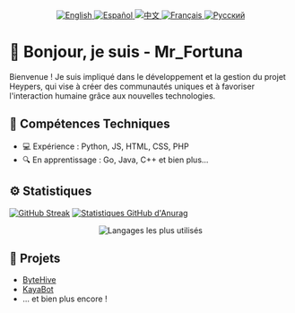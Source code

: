 <!-- lang: fr -->
<div align="center">
  <a href="README.md">
    <img src="https://img.shields.io/badge/langue-English-brightgreen" alt="English" />
  </a>
  <a href="locales/es.md">
    <img src="https://img.shields.io/badge/langue-Español-brightgreen" alt="Español" />
  </a>
  <a href="locales/zh.md">
    <img src="https://img.shields.io/badge/langue-Chinois-brightgreen" alt="中文" />
  </a>
  <a href="locales/fr.md">
    <img src="https://img.shields.io/badge/langue-Français-brightgreen" alt="Français" />
  </a>
  <a href="locales/ru.md">
    <img src="https://img.shields.io/badge/langue-Russe-brightgreen" alt="Русский" />
  </a>
</div>

# 👋 Bonjour, je suis - Mr_Fortuna

Bienvenue ! Je suis impliqué dans le développement et la gestion du projet Heypers, qui vise à créer des communautés uniques et à favoriser l'interaction humaine grâce aux nouvelles technologies.

## 🧠 Compétences Techniques

- 💻 Expérience : Python, JS, HTML, CSS, PHP
- 🔍 En apprentissage : Go, Java, C++ et bien plus...

## ⚙️ Statistiques

[![GitHub Streak](https://streak-stats.demolab.com/?user=mrf0rtuna4&theme=dark&mode=weekly&currStreakNum=2FD3EB&fire=pink&sideLabels=F00&date_format=[Y.]n.j)](https://git.io/streak-stats)
[![Statistiques GitHub d'Anurag](https://github-readme-stats.vercel.app/api?username=mrf0rtuna4&show_icons=true&theme=dark)](https://github.com/anuraghazra/github-readme-stats)
<div align="center">
  <img src="https://github-readme-stats.vercel.app/api/top-langs/?username=mrf0rtuna4&layout=compact&theme=dark" alt="Langages les plus utilisés" />
</div>

## 🚀 Projets

- [ByteHive](https://github.com/ByteHive-Dev)
- [KayaBot](https://github.com/mrf0rtuna4/KayaBot)
- ... et bien plus encore !
